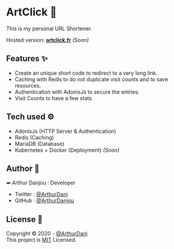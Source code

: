 # ArtClick 🔗

This is my personal URL Shortener.

Hosted version: [**artclick.fr**](https://artclick.fr) *(Soon)*

## Features ✨

- Create an unique short code to redirect to a very long link.
- Caching with Redis to do not duplicate visit counts and to save resources.
- Authentication with AdonisJs to secure the entries.
- Visit Counts to have a few stats

## Tech used ⚙

- AdonisJs (HTTP Server & Authentication)
- Redis (Caching)
- MariaDB (Database)
- Kubernetes + Docker (Deployment) *(Soon)*

## Author 👤
➡ Arthur Danjou : Developer
 - Twitter : [@ArthurDanj](https://twitter.com/ArthurDanj)
 - GitHub : [@ArthurDanjou](https://github.com/ArthurDanjou)

## License 📑
Copyright © 2020 - [@ArthurDanj](https://arthurdanjou.fr) \
This project is [MIT](https://github.com/ArthurDanjou/artclick/blob/master/License) Licensed.
